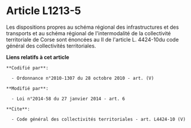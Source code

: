# Article L1213-5

Les dispositions propres au schéma régional des infrastructures et des transports et au schéma régional de l'intermodalité de
la collectivité territoriale de Corse sont énoncées au II de l'article L. 4424-10du code général des collectivités
territoriales.

**Liens relatifs à cet article**

	**Codifié par**:

	  - Ordonnance n°2010-1307 du 28 octobre 2010 - art. (V)

	**Modifié par**:

	  - Loi n°2014-58 du 27 janvier 2014 - art. 6

	**Cite**:

	  - Code général des collectivités territoriales - art. L4424-10 (V)
